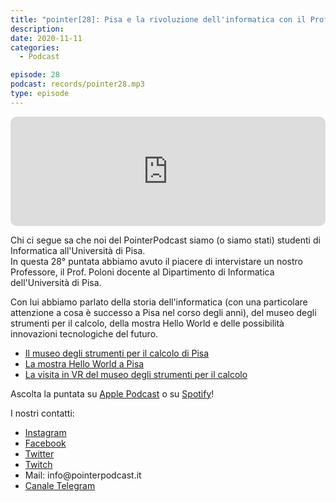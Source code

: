 ```yaml
---
title: "pointer[28]: Pisa e la rivoluzione dell'informatica con il Prof. Poloni"
description:
date: 2020-11-11
categories:
  - Podcast

episode: 28
podcast: records/pointer28.mp3
type: episode
---
```


<p><iframe src="https://embed.podcasts.apple.com/us/podcast/pointer-28-pisa-e-la-rivoluzione-dellinformatica-con/id1465505870?i=1000498180494&amp;itsct=podcast_box&amp;itscg=30200&amp;theme=dark" sandbox="allow-forms allow-popups allow-same-origin allow-scripts allow-top-navigation-by-user-activation" allow="autoplay *; encrypted-media *;" style="width: 100%; max-width: 660px; overflow: hidden; border-top-left-radius: 10px; border-top-right-radius: 10px; border-bottom-right-radius: 10px; border-bottom-left-radius: 10px; background-color: transparent; background-position: initial initial; background-repeat: initial initial;" height="175px" frameborder="0"></iframe></p>

<!-- wp:paragraph -->
<p>Chi ci segue sa che noi del PointerPodcast siamo (o siamo stati) studenti di Informatica all'Università di Pisa.<br>In questa 28° puntata abbiamo avuto il piacere di intervistare un nostro Professore, il Prof. Poloni docente al Dipartimento di Informatica dell'Università di Pisa.</p>
<!-- /wp:paragraph -->

<!-- wp:paragraph -->
<p>Con lui abbiamo parlato della storia dell'informatica (con una particolare attenzione a cosa è successo a Pisa nel corso degli anni), del museo degli strumenti per il calcolo, della mostra Hello World e delle possibilità innovazioni tecnologiche del futuro.</p>
<!-- /wp:paragraph -->

<!-- wp:list -->
<ul><li><a href="https://www.msc.sma.unipi.it">Il museo degli strumenti per il calcolo di Pisa</a></li><li><a href="https://www.msc.sma.unipi.it/mostra-hello-world/">La mostra Hello World a Pisa</a></li><li><a href="https://www.msc.sma.unipi.it/2020/05/msc360/">La visita in VR del museo degli strumenti per il calcolo </a></li></ul>
<!-- /wp:list -->

<!-- wp:paragraph -->
<p>Ascolta la puntata su <a href="https://podcasts.apple.com/it/podcast/pointerpodcast/id1465505870">Apple Podcast</a> o su <a href="https://open.spotify.com/show/3XmDzcZv4rCIx1VpWrbrkh">Spotify</a>!</p>
<!-- /wp:paragraph -->

<!-- wp:paragraph -->
<p>I nostri contatti:</p>
<!-- /wp:paragraph -->

<!-- wp:list -->
<ul><li><a href="https://www.instagram.com/pointerpodcast/">Instagram</a></li><li><a href="https://www.facebook.com/pointerPodcast/">Facebook</a></li><li><a href="https://twitter.com/PointerPodcast">Twitter</a></li><li><a href="https://www.twitch.tv/pointerpodcast">Twitch</a></li><li>Mail: info@pointerpodcast.it</li><li><a href="https://t.me/PointerPodcast">Canale Telegram</a></li></ul>
<!-- /wp:list -->